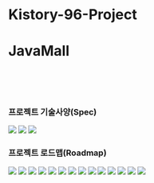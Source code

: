 # Kistory-96-Project

# JavaMall


<!DOCTYPE html>
<html lang="en">
<head>
    <meta charset="UTF-8">
    <meta http-equiv="X-UA-Compatible" content="IE=edge">
    <meta name="viewport" content="width=device-width, initial-scale=1.0">
</head>
<BODY>
    <br>
    <br>
    <br>
    <p><h3>프로젝트 기술사양(Spec)</h3></p>
    <img src="https://github.com/Kimbogun/project/blob/main/pic/project_spec_01.png">
    <img src="https://github.com/Kimbogun/project/blob/main/pic/project_spec_02.png">
    <img src="https://github.com/Kimbogun/project/blob/main/pic/project_spec_03.png">
    <p><h3>프로젝트 로드맵(Roadmap)</h3></p>
    <img src="https://github.com/Kimbogun/project/blob/main/pic/10.PNG">
    <img src="https://github.com/Kimbogun/project/blob/main/pic/1.PNG">
    <img src="https://github.com/Kimbogun/project/blob/main/pic/2.PNG">
    <img src="https://github.com/Kimbogun/project/blob/main/pic/3.PNG">
    <img src="https://github.com/Kimbogun/project/blob/main/pic/4.PNG">
    <img src="https://github.com/Kimbogun/project/blob/main/pic/5.PNG">
    <img src="https://github.com/Kimbogun/project/blob/main/pic/6.PNG">
    <img src="https://github.com/Kimbogun/project/blob/main/pic/7.PNG">
    <img src="https://github.com/Kimbogun/project/blob/main/pic/8.PNG">
    <img src="https://github.com/Kimbogun/project/blob/main/pic/9.PNG">
    <img src="https://github.com/Kimbogun/project/blob/main/pic/11.PNG">
    <img src="https://github.com/Kimbogun/project/blob/main/pic/14.PNG">
    <img src="https://github.com/Kimbogun/project/blob/main/pic/12.PNG">
    <img src="https://github.com/Kimbogun/project/blob/main/pic/13.PNG">
</BODY>
</HTML>

